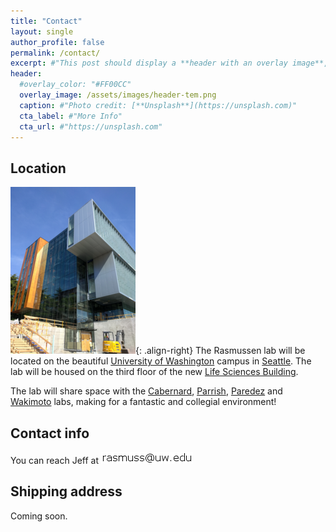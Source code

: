 ```yaml
---
title: "Contact"
layout: single
author_profile: false
permalink: /contact/
excerpt: #"This post should display a **header with an overlay image**, if the theme supports it."
header:
  #overlay_color: "#FF00CC"
  overlay_image: /assets/images/header-tem.png
  caption: #"Photo credit: [**Unsplash**](https://unsplash.com)"
  cta_label: #"More Info"
  cta_url: #"https://unsplash.com"
---
```

## Location
![lsb](/assets/images/lsb.png){: .align-right} The Rasmussen lab will be located on the beautiful [University of Washington](http://www.washington.edu/about/) campus in [Seattle](https://en.wikipedia.org/wiki/Seattle). The lab will be housed on the third floor of the new [Life Sciences Building](https://artsci.washington.edu/campaign/life-sciences-complex).

The lab will share space with the [Cabernard](https://www.cabernardlab.org/), [Parrish](http://theparrishlab.com/), [Paredez](http://paredezlab.biology.washington.edu/) and [Wakimoto](https://www.biology.washington.edu/people/profile/barbara-wakimoto) labs, making for a fantastic and collegial environment!

## Contact info
You can reach Jeff at ![contact](/assets/images/contact.png)

## Shipping address
Coming soon. 

